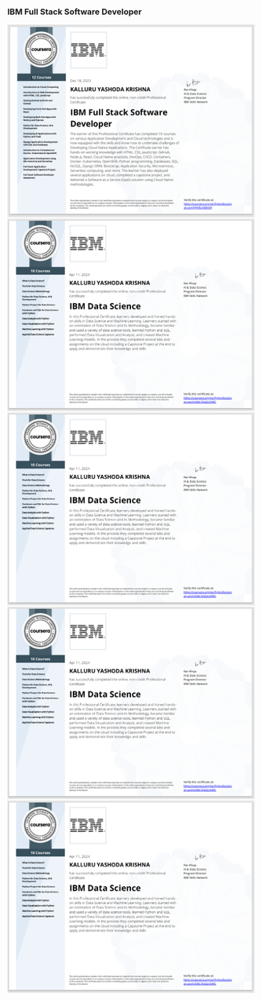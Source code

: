 ### IBM Full Stack Software Developer


<img src="pro.png" alt="">


<img src="full.png" alt="">

<img src="full.png" alt="">

<img src="full.png" alt="">
<img src="full.png" alt="">
